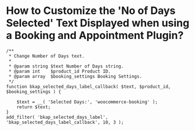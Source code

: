 # How to Customize the 'No of Days Selected' Text Displayed when using a Booking and Appointment Plugin?

```generic
/**
 * Change Number of Days text.
 *
 * @param string $text Number of Days string.
 * @param int    $product_id Product ID.
 * @param array  $booking_settings Booking Settings.
 */
function bkap_selected_days_label_callback( $text, $product_id, $booking_settings ) {

	$text = __( 'Selected Days:', 'woocommerce-booking' );
	return $text;
}
add_filter( 'bkap_selected_days_label', 'bkap_selected_days_label_callback', 10, 3 );
```